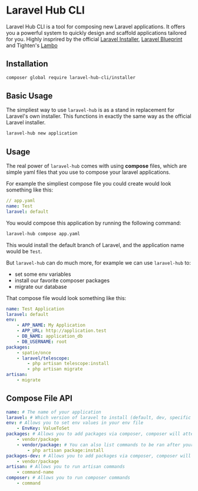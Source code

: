 # Laravel Hub CLI

Laravel Hub CLI is a tool for composing new Laravel applications. It offers you a powerful system to quickly design and scaffold applications tailored for you. Highly insprired by the official [Laravel Installer](https://github.com/laravel/installer), [Laravel Blueprint](https://github.com/laravel-shift/blueprint) and Tighten's [Lambo](https://github.com/tightenco/lambo)

## Installation

```bash
composer global require laravel-hub-cli/installer
```

## Basic Usage

The simpliest way to use `laravel-hub` is as a stand in replacement for Laravel's own installer. This functions in exactly the same way as the official Laravel installer.

```bash
laravel-hub new application
```

## Usage

The real power of `laravel-hub` comes with using **compose** files, which are simple yaml files that you use to compose your laravel applications. 

For example the simpliest compose file you could create would look something like this:

```yaml
// app.yaml
name: Test
laravel: default
```

You would compose this application by running the following command:

```bash
laravel-hub compose app.yaml
```

This would install the default branch of Laravel, and the application name would be `Test`.

But `laravel-hub` can do much more, for example we can use `laravel-hub` to: 

- set some env variables
- install our favorite composer packages
- migrate our database

That compose file would look something like this:

```yaml
name: Test Application
laravel: default
env:
    - APP_NAME: My Application
    - APP_URL: http://application.test
    - DB_NAME: application_db
    - DB_USERNAME: root
packages:
    - spatie/once
    - laravel/telescope:
        - php artisan telescope:install
        - php artisan migrate
artisan:
    - migrate
```

## Compose File API

```yaml
name: # The name of your application
laravel: # Which version of laravel to install (default, dev, specific version, ex: 8.0.1)
env: # Allows you to set env values in your env file
    - EnvKey: ValueToSet
packages: # Allows you to add packages via composer, composer will attempt to install all listed
    - vendor/package
    - vendor/package: # You can also list commands to be ran after your package has installed
        - php artisan package:install
packages-dev: # Allows you to add packages via composer, composer will attempt to install all listed in the required-dev sectio
    - vendor/package
artisan: # Allows you to run artisan commands
    - command-name
composer: # Allows you to run composer commands
    - command
```
